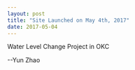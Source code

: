```yaml
---
layout: post
title: "Site Launched on May 4th, 2017"
date: 2017-05-04
---
```


Water Level Change Project in OKC

--Yun Zhao
